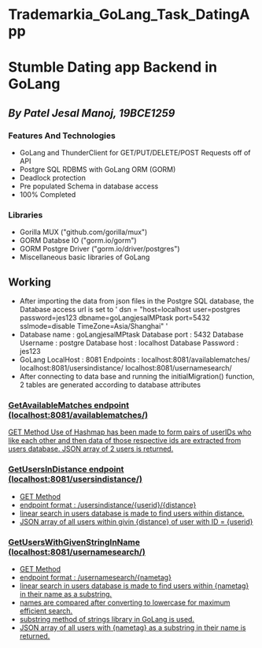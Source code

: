 # Trademarkia_GoLang_Task_DatingApp

# Stumble Dating app Backend in GoLang

## _By Patel Jesal Manoj, 19BCE1259_ 


### Features And Technologies

- GoLang and ThunderClient for GET/PUT/DELETE/POST Requests off of API
- Postgre SQL RDBMS with GoLang ORM (GORM)
- Deadlock protection
- Pre populated Schema in database access
- 100% Completed

### Libraries
- Gorilla MUX ("github.com/gorilla/mux")
- GORM Databse IO ("gorm.io/gorm")
- GORM Postgre Driver ("gorm.io/driver/postgres")
- Miscellaneous basic libraries of GoLang

## Working
- After importing the data from json files in the Postgre SQL database, the Database access url is set to ' dsn = "host=localhost user=postgres password=jes123 dbname=goLangjesalMPtask port=5432 sslmode=disable TimeZone=Asia/Shanghai" '
- Database name : goLangjesalMPtask
	Database port : 5432
	Database Username : postgre
	Database host : localhost
	Database Password : jes123
- GoLang LocalHost : 8081
	Endpoints : 
		localhost:8081/availablematches/
		localhost:8081/usersindistance/
		localhost:8081/usernamesearch/
- After connecting to data base and running the initialMigration() function, 2 tables are generated according to database attributes


### <u> GetAvailableMatches endpoint (localhost:8081/availablematches/)
GET Method
Use of Hashmap has been made to form pairs of userIDs who like each other and then data of those respective ids are extracted from users database.
JSON array of 2 users is returned.

### <u> GetUsersInDistance endpoint (localhost:8081/usersindistance/)
- GET Method
- endpoint format : /usersindistance/{userid}/{distance}
- linear search in users database is made to find users within distance.
- JSON array of all users within givin {distance} of user with ID = {userid}

### <u> GetUsersWithGivenStringInName (localhost:8081/usernamesearch/)
- GET Method
- endpoint format : /usernamesearch/{nametag}
- linear search in users database is made to find users within {nametag} in their name as a substring.
- names are compared after converting to lowercase for maximum efficient search.
- substring method of strings library in GoLang is used.
- JSON array of all users with {nametag} as a substring in their name is returned.

